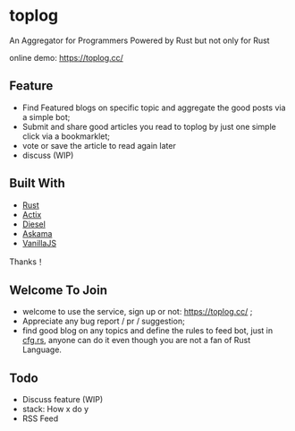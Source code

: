 # toplog
An Aggregator for Programmers Powered by Rust but not only for Rust

online demo: https://toplog.cc/

## Feature

- Find Featured blogs on specific topic and aggregate the good posts via a simple bot;
- Submit and share good articles you read to toplog by just one simple click via a bookmarklet;
- vote or save the article to read again later
- discuss (WIP)

## Built With

- [Rust](https://www.rust-lang.org)
- [Actix](https://actix.rs/)
- [Diesel](http://diesel.rs/)
- [Askama](https://github.com/djc/askama)
- [VanillaJS](https://developer.mozilla.org/en-US/docs/Web/JavaScript)

Thanks！

## Welcome To Join

- welcome to use the service, sign up or not: https://toplog.cc/ ; 
- Appreciate any bug report / pr / suggestion; 
- find good blog on any topics and define the rules to feed bot, just in [cfg.rs](https://github.com/danloh/toplog/blob/master/src/bot/cfg.rs), anyone can do it even though you are not a fan of Rust Language.

## Todo

- Discuss feature (WIP) 
- stack: How x do y 
- RSS Feed
